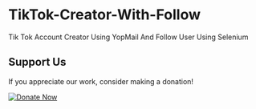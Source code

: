 # TikTok-Creator-With-Follow
Tik Tok Account Creator Using YopMail And Follow User Using Selenium
## Support Us

If you appreciate our work, consider making a donation!

[![Donate Now](https://img.shields.io/badge/Donate%20Now-Green?style=for-the-badge&logo=appveyor)](https://oxapay.com/donate/50821180)
